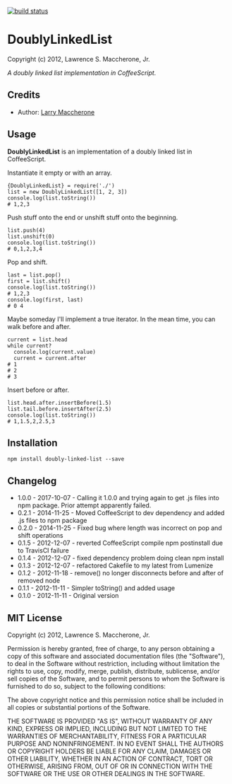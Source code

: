 [![build status](https://secure.travis-ci.org/lmaccherone/DoublyLinkedList.png)](http://travis-ci.org/lmaccherone/DoublyLinkedList)

# DoublyLinkedList #

Copyright (c) 2012, Lawrence S. Maccherone, Jr.

_A doubly linked list implementation in CoffeeScript._

## Credits ##

* Author: [Larry Maccherone](http://maccherone.com)

## Usage ##

**DoublyLinkedList** is an implementation of a doubly linked list in CoffeeScript.

Instantiate it empty or with an array.

    {DoublyLinkedList} = require('./')
    list = new DoublyLinkedList([1, 2, 3])
    console.log(list.toString())
    # 1,2,3

Push stuff onto the end or unshift stuff onto the beginning.

    list.push(4)
    list.unshift(0)
    console.log(list.toString())
    # 0,1,2,3,4

Pop and shift.

    last = list.pop()
    first = list.shift()
    console.log(list.toString())
    # 1,2,3
    console.log(first, last)
    # 0 4

Maybe someday I'll implement a true iterator. In the mean time, you can walk before and after.

    current = list.head
    while current?
      console.log(current.value)
      current = current.after
    # 1
    # 2
    # 3

Insert before or after.

    list.head.after.insertBefore(1.5)
    list.tail.before.insertAfter(2.5)    
    console.log(list.toString())
    # 1,1.5,2,2.5,3

## Installation ##

`npm install doubly-linked-list --save`

## Changelog ##

* 1.0.0 - 2017-10-07 - Calling it 1.0.0 and trying again to get .js files into npm package. Prior attempt apparently failed.
* 0.2.1 - 2014-11-25 - Moved CoffeeScript to dev dependency and added .js files to npm package
* 0.2.0 - 2014-11-25 - Fixed bug where length was incorrect on pop and shift operations
* 0.1.5 - 2012-12-07 - reverted CoffeeScript compile npm postinstall due to TravisCI failure
* 0.1.4 - 2012-12-07 - fixed dependency problem doing clean npm install
* 0.1.3 - 2012-12-07 - refactored Cakefile to my latest from Lumenize
* 0.1.2 - 2012-11-18 - remove() no longer disconnects before and after of removed node
* 0.1.1 - 2012-11-11 - Simpler toString() and added usage
* 0.1.0 - 2012-11-11 - Original version

## MIT License ##

Copyright (c) 2012, Lawrence S. Maccherone, Jr.

Permission is hereby granted, free of charge, to any person obtaining a copy of this software
and associated documentation files (the "Software"), to deal in the Software without
restriction, including without limitation the rights to use, copy, modify, merge, publish,
distribute, sublicense, and/or sell copies of the Software, and to permit persons to whom the
Software is furnished to do so, subject to the following conditions:

The above copyright notice and this permission notice shall be included in all copies or
substantial portions of the Software.

THE SOFTWARE IS PROVIDED "AS IS", WITHOUT WARRANTY OF ANY KIND, EXPRESS OR IMPLIED, INCLUDING
BUT NOT LIMITED TO THE WARRANTIES OF MERCHANTABILITY, FITNESS FOR A PARTICULAR PURPOSE AND
NONINFRINGEMENT. IN NO EVENT SHALL THE AUTHORS OR COPYRIGHT HOLDERS BE LIABLE FOR ANY CLAIM,
DAMAGES OR OTHER LIABILITY, WHETHER IN AN ACTION OF CONTRACT, TORT OR OTHERWISE, ARISING FROM,
OUT OF OR IN CONNECTION WITH THE SOFTWARE OR THE USE OR OTHER DEALINGS IN THE SOFTWARE.
